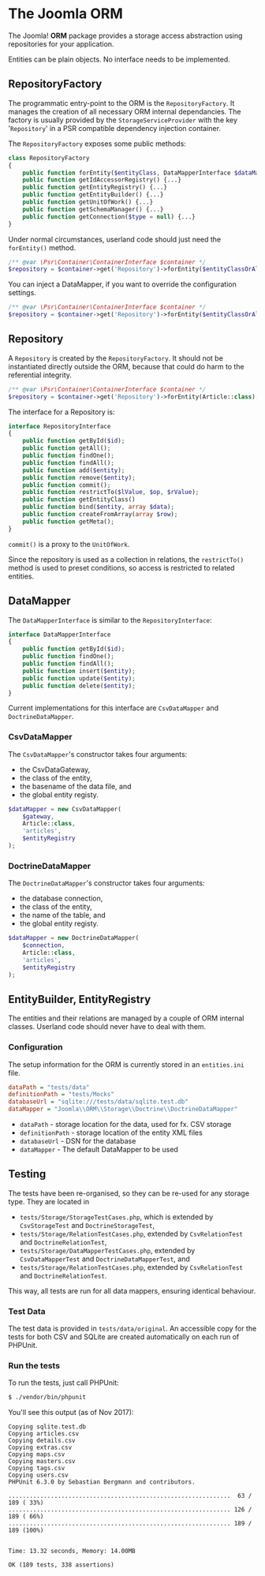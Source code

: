 # The Joomla ORM

The Joomla! **ORM** package provides a storage access abstraction using repositories for your application.

Entities can be plain objects. No interface needs to be implemented.

## RepositoryFactory

The programmatic entry-point to the ORM is the `RepositoryFactory`. It manages the creation of all necessary ORM internal dependancies. The factory is usually provided by the `StorageServiceProvider` with the key '`Repository`' in a PSR compatible dependency injection container.

The `RepositoryFactory` exposes some public methods:

```php
class RepositoryFactory
{
    public function forEntity($entityClass, DataMapperInterface $dataMapper = null) {...}
    public function getIdAccessorRegistry() {...}
    public function getEntityRegistry() {...}
    public function getEntityBuilder() {...}
    public function getUnitOfWork() {...}
    public function getSchemaManager() {...}
    public function getConnection($type = null) {...}
}
```

Under normal circumstances, userland code should just need the `forEntity()` method.

```php
/** @var \Psr\Container\ContainerInterface $container */
$repository = $container->get('Repository')->forEntity($entityClassOrAlias);
```

You can inject a DataMapper, if you want to override the configuration settings.

```php
/** @var \Psr\Container\ContainerInterface $container */
$repository = $container->get('Repository')->forEntity($entityClassOrAlias, $dataMapper);
```

## Repository

A `Repository` is created by the `RepositoryFactory`. It should not be instantiated directly outside the ORM, because that could do harm to the referential integrity.

```php
/** @var \Psr\Container\ContainerInterface $container */
$repository = $container->get('Repository')->forEntity(Article::class);
```

The interface for a Repository is:

```php
interface RepositoryInterface
{
	public function getById($id);
    public function getAll();
	public function findOne();
	public function findAll();
	public function add($entity);
	public function remove($entity);
	public function commit();
	public function restrictTo($lValue, $op, $rValue);
	public function getEntityClass()
    public function bind($entity, array $data);
    public function createFromArray(array $row);
    public function getMeta();
}
```

`commit()` is a proxy to the `UnitOfWork`.

Since the repository is used as a collection in relations, the `restrictTo()` method is used to preset conditions, so access is restricted to related entities.

## DataMapper

The `DataMapperInterface` is similar to the `RepositoryInterface`:

```php
interface DataMapperInterface
{
	public function getById($id);
	public function findOne();
	public function findAll();
	public function insert($entity);
	public function update($entity);
	public function delete($entity);
}
```

Current implementations for this interface are `CsvDataMapper` and `DoctrineDataMapper`.

### CsvDataMapper

The `CsvDataMapper`'s constructor takes four arguments:

  - the CsvDataGateway,
  - the class of the entity,
  - the basename of the data file, and
  - the global entity registy.

```php
$dataMapper = new CsvDataMapper(
    $gateway,
    Article::class,
    'articles',
    $entityRegistry
);
```

### DoctrineDataMapper

The `DoctrineDataMapper`'s constructor takes four arguments:

  - the database connection,
  - the class of the entity,
  - the name of the table, and
  - the global entity registy.

```php
$dataMapper = new DoctrineDataMapper(
    $connection,
    Article::class,
    'articles',
    $entityRegistry
);
```

## EntityBuilder, EntityRegistry

The entities and their relations are managed by a couple of ORM internal classes. Userland code should never have to deal with them. 

### Configuration

The setup information for the ORM is currently stored in an `entities.ini` file.

```ini
dataPath = "tests/data"
definitionPath = "tests/Mocks"
databaseUrl = "sqlite:///tests/data/sqlite.test.db"
dataMapper = "Joomla\\ORM\\Storage\\Doctrine\\DoctrineDataMapper"
```

  - `dataPath` - storage location for the data, used for fx. CSV storage
  - `definitionPath` - storage location of the entity XML files
  - `databaseUrl` - DSN for the database
  - `dataMapper` - The default DataMapper to be used
  
## Testing

The tests have been re-organised, so they can be re-used for any storage type.
They are located in

  - `tests/Storage/StorageTestCases.php`,
    which is extended by `CsvStorageTest` and `DoctrineStorageTest`,
  - `tests/Storage/RelationTestCases.php`,
    extended by `CsvRelationTest` and `DoctrineRelationTest`, 
  - `tests/Storage/DataMapperTestCases.php`,
    extended by `CsvDataMapperTest` and `DoctrineDataMapperTest`, and
  - `tests/Storage/RelationTestCases.php`,
    extended by `CsvRelationTest` and `DoctrineRelationTest`.

This way, all tests are run for all data mappers, ensuring identical behaviour.

### Test Data

The test data is provided in `tests/data/original`. An accessible copy for the tests for both CSV and SQLite are created automatically on each run of PHPUnit.

### Run the tests

To run the tests, just call PHPUnit:

```bash
$ ./vendor/bin/phpunit
```

You'll see this output (as of Nov 2017):

```
Copying sqlite.test.db
Copying articles.csv
Copying details.csv
Copying extras.csv
Copying maps.csv
Copying masters.csv
Copying tags.csv
Copying users.csv
PHPUnit 6.3.0 by Sebastian Bergmann and contributors.

...............................................................  63 / 189 ( 33%)
............................................................... 126 / 189 ( 66%)
............................................................... 189 / 189 (100%)


Time: 13.32 seconds, Memory: 14.00MB

OK (189 tests, 338 assertions)
```
